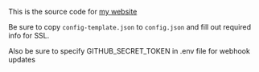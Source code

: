 This is the source code for [my website](https://gibsdev.com/)

Be sure to copy `config-template.json` to `config.json` and fill out required info for SSL.

Also be sure to specify GITHUB_SECRET_TOKEN in .env file for webhook updates
